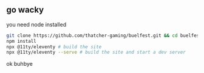 ## go wacky

you need node installed

```bash
git clone https://github.com/thatcher-gaming/buelfest.git && cd buelfest
npm install
npx @11ty/eleventy # build the site
npx @11ty/eleventy --serve # build the site and start a dev server
```

ok buhbye
